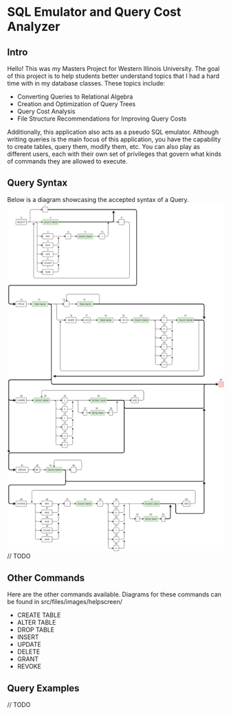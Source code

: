 # SQL Emulator and Query Cost Analyzer
## Intro
Hello! This was my Masters Project for Western Illinois University. The goal of this project is to help
students better understand topics that I had a hard time with in my database classes. These topics include:
* Converting Queries to Relational Algebra
* Creation and Optimization of Query Trees
* Query Cost Analysis
* File Structure Recommendations for Improving Query Costs

Additionally, this application also acts as a pseudo SQL emulator. Although writing queries is the main
focus of this application, you have the capability to create tables, query them, modify them, etc. You can
also play as different users, each with their own set of privileges that govern what kinds of commands
they are allowed to execute. 
## Query Syntax
Below is a diagram showcasing the accepted syntax of a Query.
![Screenshot](src/files/images/helpscreen/QueryDiagram.png)
// TODO
## Other Commands
Here are the other commands available. Diagrams for these commands can be found in src/files/images/helpscreen/
* CREATE TABLE
* ALTER TABLE
* DROP TABLE
* INSERT
* UPDATE
* DELETE
* GRANT
* REVOKE
## Query Examples
// TODO
